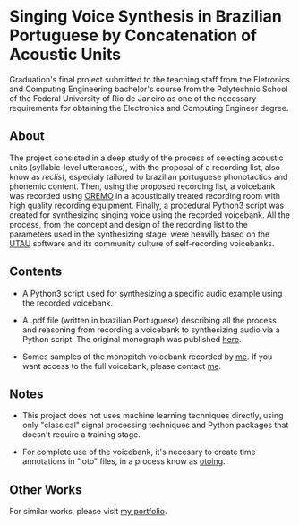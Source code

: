 # Singing Voice Synthesis in Brazilian Portuguese by Concatenation of Acoustic Units

Graduation's final project submitted to the teaching staff from the Eletronics and Computing Engineering bachelor's course from the Polytechnic School of the Federal University of Rio de Janeiro as one of the necessary requirements for obtaining the Electronics and Computing Engineer degree.

## About

The project consisted in a deep study of the process of selecting acoustic units (syllabic-level utterances), with the proposal of a recording list, also know as *reclist*, especialy tailored to brazilian portuguese phonotactics and phonemic content. Then, using the proposed recording list, a voicebank was recorded using [OREMO](http://nwp8861.web.fc2.com/soft/oremo/index.html) in a acoustically treated recording room with high quality recording equipment. Finally, a procedural Python3 script was created for synthesizing singing voice using the recorded voicebank. All the process, from the concept and design of the recording list to the parameters used in the synthesizing stage, were heavilly based on the [UTAU](http://utau2008.web.fc2.com/index.html) software and its community culture of self-recording voicebanks.

## Contents

- A Python3 script used for synthesizing a specific audio example using the recorded voicebank. 

- A .pdf file (written in brazilian Portuguese) describing all the process and reasoning from recording a voicebank to synthesizing audio via a Python script. The original monograph was published [here](https://www.repositorio.poli.ufrj.br/monografias/projpoli10043782.pdf).

- Somes samples of the monopitch voicebank recorded by [me](https://github.com/Guterson). If you want access to the full voicebank, please contact [me](mailto:gml@poli.ufrj.br).

## Notes

- This project does not uses machine learning techniques directly, using only "classical" signal processing techniques and Python packages that doesn't require a training stage.

- For complete use of the voicebank, it's necesary to create time annotations in ".oto" files, in a process know as [otoing](http://utau.wikidot.com/tutorials:cv-otoing-guide-by-kiyoteru).

## Other Works

For similar works, please visit [my portfolio](https://github.com/Guterson/Portfolio).
